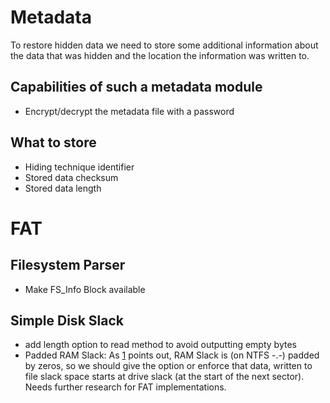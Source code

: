# Metadata

To restore hidden data we need to store some additional information about the data that was hidden and the location the information was written to.

## Capabilities of such a metadata module

* Encrypt/decrypt the metadata file with a password

## What to store

* Hiding technique identifier
* Stored data checksum
* Stored data length

# FAT

## Filesystem Parser

* Make FS\_Info Block available

## Simple Disk Slack

* add length option to read method to avoid outputting empty bytes
* Padded RAM Slack: As [1] points out, RAM Slack is (on NTFS -.-) padded by zeros, so we should give the option or enforce that data, written to file slack space starts at drive slack (at the start of the next sector). Needs further research for FAT implementations.

[1]: https://www.scribd.com/document/6642954/Ntfs-Hidden-Data-Analysis
